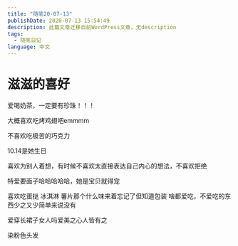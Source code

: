 ```yaml
---
title: "随笔20-07-13"
publishDate: 2020-07-13 15:54:49 
description: 此篇文章迁移自前WordPress文章，无description
tags:
  - 随笔日记
language: 中文
---
```


# 滋滋的喜好

爱喝奶茶，一定要有珍珠！！！

大概喜欢吃烤鸡翅吧emmmm

不喜欢吃极苦的巧克力

10.14是她生日

喜欢为别人着想，有时候不喜欢太直接表达自己内心的想法，不喜欢拒绝

特爱要面子哈哈哈哈哈，她是宝贝就得宠

喜欢吃蛋挞 冰淇淋 薯片那个什么味来着忘记了但知道包装 啥都爱吃，不爱吃的东西少之又少简单来说没有

爱穿长裙子女人吗爱美之心人皆有之

染粉色头发
